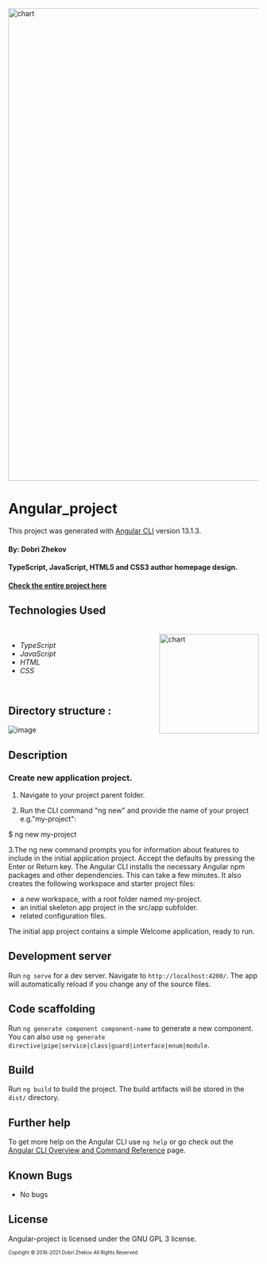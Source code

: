 <img align="justify" alt="chart" width="950px" src="https://github.com/zhekovdobri/Angular-project/blob/main/src/assets/images/Angular-project-1200px.png">

# Angular_project

This project was generated with [Angular CLI](https://github.com/angular/angular-cli) version 13.1.3.

#### By: Dobri Zhekov

#### TypeScript, JavaScript, HTML5 and CSS3 author homepage design.

#### [<ins>Check the entire project here</ins>](https://zhekovdobri.github.io/Angular-project/)

## Technologies Used

<div class=pull-left>

</div>
&nbsp;&nbsp;&nbsp;&nbsp;&nbsp;&nbsp;&nbsp;&nbsp;&nbsp;&nbsp;&nbsp;&nbsp;&nbsp;&nbsp;&nbsp;
<div class=pull-right>
<img align="right" alt="chart" height="200px" src="https://github.com/zhekovdobri/Angular-project/blob/main/src/assets/images/Angular_language_chart.png">
</div>


* _TypeScript_
* _JavaScript_
* _HTML_
* _CSS_

<br />

## Directory structure :

<img alt="image" src="https://github.com/zhekovdobri/Angular-project/blob/main/src/assets/images/Angular_project_directory.png">
</div>

## Description
### Create new application project.

1. Navigate to your project parent folder.

2. Run the CLI command "ng new" and provide the name of your project e.g."my-project":

$ ng new my-project

3.The ng new command prompts you for information about features to include in the initial application project. Accept the defaults by pressing the Enter or Return key.
The Angular CLI installs the necessary Angular npm packages and other dependencies. This can take a few minutes.
It also creates the following workspace and starter project files:

- a new workspace, with a root folder named my-project.
- an initial skeleton app project in the src/app subfolder. 
- related configuration files.

The initial app project contains a simple Welcome application, ready to run. 

## Development server

Run `ng serve` for a dev server. Navigate to `http://localhost:4200/`. The app will automatically reload if you change any of the source files.

## Code scaffolding

Run `ng generate component component-name` to generate a new component. You can also use `ng generate directive|pipe|service|class|guard|interface|enum|module`.

## Build

Run `ng build` to build the project. The build artifacts will be stored in the `dist/` directory.

## Further help

To get more help on the Angular CLI use `ng help` or go check out the [Angular CLI Overview and Command Reference](https://angular.io/cli) page.

## Known Bugs

* No bugs

## License

Angular-project is licensed under the GNU GPL 3 license.

<sub><sup>Copiright © 2016-2021 Dobri Zhekov All Rights Reserved</sup></sub>
